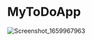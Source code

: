 # MyToDoApp




![Screenshot_1659967963](https://user-images.githubusercontent.com/24875412/183649477-9dd36095-3a4c-4826-af71-69e28b38b895.png)
